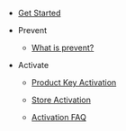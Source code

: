 - [Get Started](/get-started)

- Prevent
  - [What is prevent?](/prevent-what-is)

- Activate

  - [Product Key Activation](/activate-key)

  - [Store Activation](/activate-store)

  - [Activation FAQ](/activate-faq)
